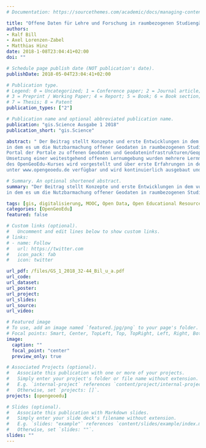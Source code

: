```yaml
---
# Documentation: https://sourcethemes.com/academic/docs/managing-content/

title: "Offene Daten für Lehre und Forschung in raumbezogenen Studiengängen – OpenGeoEdu"
authors: 
- Ralf Bill
- Axel Lorenzen-Zabel
- Matthias Hinz
date: 2018-1-08T23:04:41+02:00
doi: ""

# Schedule page publish date (NOT publication's date).
publishDate: 2018-05-04T23:04:41+02:00

# Publication type.
# Legend: 0 = Uncategorized; 1 = Conference paper; 2 = Journal article;
# 3 = Preprint / Working Paper; 4 = Report; 5 = Book; 6 = Book section;
# 7 = Thesis; 8 = Patent
publication_types: ["2"]

# Publication name and optional abbreviated publication name.
publication: "gis.Science Ausgabe 1 2018"
publication_short: "gis.Science"

abstract: " Der Beitrag stellt Konzepte und erste Entwicklungen in dem vom BMVI geförderten Projekt „OpenGeoEdu“ vor,
in dem es um die Nutzbarmachung offener Geodaten in raumbezogenen Studiengängen geht. In einem ersten Schritt wurde ein
Portal der Portale zu offenen Geodaten und Geodateninfrastrukturen/Geoportalen im deutschsprachigen Bereich entwickelt. Zur
Umsetzung einer weitestgehend offenen Lernumgebung wurden mehrere Lernmanagementsysteme getestet. Die Grundkonzeption
des OpenGeoEdu-Kurses wird vorgestellt und über erste Erfahrungen in der Umsetzung berichtet. OpenGeoEdu ist als Betaversion
unter www.opengeoedu.de verfügbar und wird kontinuierlich ausgebaut und weiterentwickelt."

# Summary. An optional shortened abstract.
summary: "Der Beitrag stellt Konzepte und erste Entwicklungen in dem vom BMVI geförderten Projekt „OpenGeoEdu“ vor,
in dem es um die Nutzbarmachung offener Geodaten in raumbezogenen Studiengängen geht."

tags: [gis, digitalisierung, MOOC, Open Data, Open Educational Resources, Open-Data-Portal, E-Learning]
categories: [OpenGeoEdu]
featured: false

# Custom links (optional).
#   Uncomment and edit lines below to show custom links.
# links:
# - name: Follow
#   url: https://twitter.com
#   icon_pack: fab
#   icon: twitter

url_pdf: /files/GS_1_2018_32-44_Bil_u_a.pdf
url_code:
url_dataset:
url_poster:
url_project:
url_slides:
url_source:
url_video:

# Featured image
# To use, add an image named `featured.jpg/png` to your page's folder. 
# Focal points: Smart, Center, TopLeft, Top, TopRight, Left, Right, BottomLeft, Bottom, BottomRight.
image:
  caption: ""
  focal_point: "center"
  preview_only: true

# Associated Projects (optional).
#   Associate this publication with one or more of your projects.
#   Simply enter your project's folder or file name without extension.
#   E.g. `internal-project` references `content/project/internal-project/index.md`.
#   Otherwise, set `projects: []`.
projects: [opengeoedu]

# Slides (optional).
#   Associate this publication with Markdown slides.
#   Simply enter your slide deck's filename without extension.
#   E.g. `slides: "example"` references `content/slides/example/index.md`.
#   Otherwise, set `slides: ""`.
slides: ""
---
```

